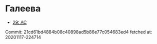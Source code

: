 # Галеева
- [29: AC](29.md)

Commit: 21cd61bd4884b08c40898ad5b86e77c054683ed4
 fetched at: 20201117-224714
